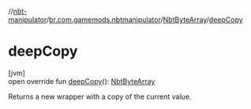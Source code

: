 //[nbt-manipulator](../../../index.md)/[br.com.gamemods.nbtmanipulator](../index.md)/[NbtByteArray](index.md)/[deepCopy](deep-copy.md)

# deepCopy

[jvm]\
open override fun [deepCopy](deep-copy.md)(): [NbtByteArray](index.md)

Returns a new wrapper with a copy of the current value.
